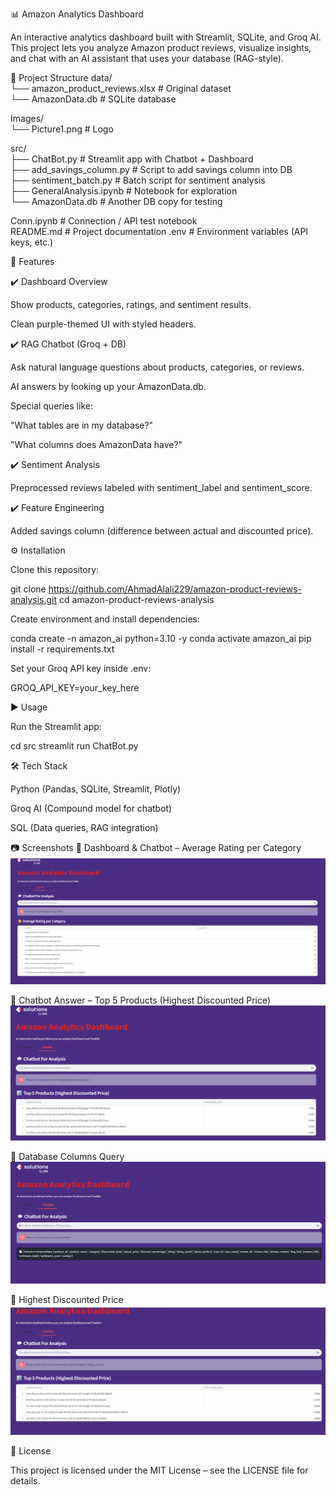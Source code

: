 📊 Amazon Analytics Dashboard

An interactive analytics dashboard built with Streamlit, SQLite, and Groq AI.
This project lets you analyze Amazon product reviews, visualize insights, and chat with an AI assistant that uses your database (RAG-style).

📂 Project Structure
data/                             
 └── amazon_product_reviews.xlsx     # Original dataset            
 └── AmazonData.db                   # SQLite database                

Images/          
 └── Picture1.png                    # Logo

src/             
 ├── ChatBot.py                      # Streamlit app with Chatbot + Dashboard                     
 ├── add_savings_column.py           # Script to add savings column into DB                       
 ├── sentiment_batch.py              # Batch script for sentiment analysis                            
 ├── GeneralAnalysis.ipynb           # Notebook for exploration                        
 └── AmazonData.db                   # Another DB copy for testing             

Conn.ipynb                            # Connection / API test notebook                       
README.md                             # Project documentation
.env                                  # Environment variables (API keys, etc.)                   

🚀 Features

✔️ Dashboard Overview

Show products, categories, ratings, and sentiment results.

Clean purple-themed UI with styled headers.

✔️ RAG Chatbot (Groq + DB)

Ask natural language questions about products, categories, or reviews.

AI answers by looking up your AmazonData.db.

Special queries like:

"What tables are in my database?"

"What columns does AmazonData have?"

✔️ Sentiment Analysis

Preprocessed reviews labeled with sentiment_label and sentiment_score.

✔️ Feature Engineering

Added savings column (difference between actual and discounted price).

⚙️ Installation

Clone this repository:

git clone https://github.com/AhmadAlali229/amazon-product-reviews-analysis.git
cd amazon-product-reviews-analysis


Create environment and install dependencies:

conda create -n amazon_ai python=3.10 -y
conda activate amazon_ai
pip install -r requirements.txt


Set your Groq API key inside .env:

GROQ_API_KEY=your_key_here

▶️ Usage

Run the Streamlit app:

cd src
streamlit run ChatBot.py

🛠️ Tech Stack

Python (Pandas, SQLite, Streamlit, Plotly)

Groq AI (Compound model for chatbot)

SQL (Data queries, RAG integration)

📷 Screenshots
🔹 Dashboard & Chatbot – Average Rating per Category ![Average Rating per Category](Images/pic2.png)

🔹 Chatbot Answer – Top 5 Products (Highest Discounted Price)![Top 5 Products](Images/pic1.png)

🔹 Database Columns Query![Database Columns Query](Images/pic4.png)

🔹 Highest Discounted Price![Highest Discounted Price](Images/pic3.png)

📜 License

This project is licensed under the MIT License – see the LICENSE
 file for details.
